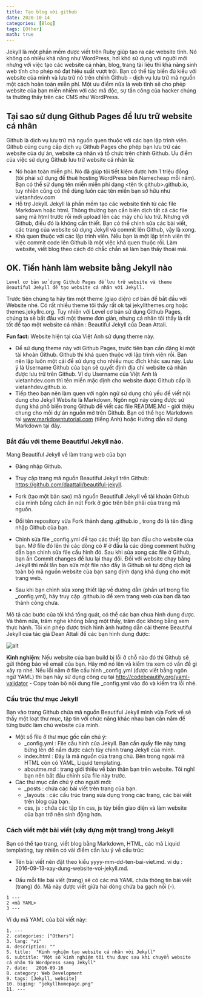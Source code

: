 ```yaml
---
title: Tạo blog với github
date: 2020-10-14
categories: [Blog]
tags: [Other]
math: true
---
```

Jekyll là một phần mềm được viết trên Ruby giúp tạo ra các website tĩnh. Nó không có nhiều khả năng như WordPress, hơi khó sử dụng với người mới nhưng với việc tạo các website cá nhân, blog, trang tài liệu thì khả năng sinh web tĩnh cho phép nó đạt hiệu suất vượt trội. Bạn có thể tùy biến đủ kiểu với website của mình và lưu trữ nó trên chính Github - dịch vụ lưu trữ mã nguồn một cách hoàn toàn miễn phí. Một ưu điểm nữa là web tĩnh sẽ cho phép website của bạn miễn nhiễm với các mã độc, sự tấn công của hacker chúng ta thường thấy trên các CMS như WordPress.

## Tại sao sử dụng Github Pages để lưu trữ website cá nhân
Github là dịch vụ lưu trữ mà nguồn quen thuộc với các bạn lập trình viên. Github cũng cung cấp dịch vụ Github Pages cho phép bạn lưu trữ các website của dự án, website cá nhân và tổ chức trên chính Github. Ưu điểm của việc sử dụng Github lưu trữ website cá nhân là:
* Nó hoàn toàn miễn phí. Nó đã giúp tôi tiết kiệm được hơn 1 triệu đồng (tôi phải sử dụng để thuê hosting WordPress bên Namecheap mỗi năm). Bạn có thể sử dụng tên miền miễn phí dạng <tên tk github>.github.io, tuy nhiên cũng có thể dùng luôn các tên miền bạn sở hữu như vietanhdev.com
* Hỗ trợ Jekyll. Jekyll là phần mềm tạo các website tĩnh từ các file Markdown hoặc html. Thông thường bạn cần biên dịch tất cả các file sang mã html trước rồi mới upload lên các máy chủ lưu trữ. Nhưng với Github, điều đó là không cần thiết. Bạn có thể chỉnh sửa các bài viết, các trang của website sử dụng Jekyll và commit lên Github, vậy là xong.
* Khá quen thuộc với các lập trình viên. Nếu bạn là một lập trình viên thì việc commit code lên Github là một việc khá quen thuộc rồi. Làm website, viết blog theo cách đó chắc chắn sẽ làm bạn thấy thoải mái.

## OK. Tiến hành làm website bằng Jekyll nào

```
Level cơ bản sử dụng Github Pages để lưu trữ website và theme Beautiful Jekyll để tạo website cá nhân với Jekyll.
```

Trước tiên chúng ta hãy tìm một theme (giao diện) cơ bản để bắt đầu với Website nhé. Có rất nhiều theme tôi thấy rất ok tại jekyllthemes.org hoặc themes.jekyllrc.org. Tuy nhiên với Level cơ bản sử dụng Github Pages, chúng ta sẽ bắt đầu với một theme đơn giản, nhưng cá nhân tôi thấy là rất tốt để tạo một website cá nhân : Beautiful Jekyll của Dean Attali.

**Fun fact:** Website hiện tại của Việt Anh sử dụng theme này.

* Để sử dụng theme này với Github Pages, trước tiên bạn cần đăng kí một tài khoản Github. Github thì khá quen thuộc với lập trình viên rồi. Bạn nên lập luôn một cái để sử dụng cho nhiều mục đích khác sau này. Lưu ý là Username Github của bạn sẽ quyết định địa chỉ website cá nhân được lưu trữ trên Github. Ví dụ Username của Việt Anh là vietanhdev.com thì tên miền mặc định cho website được Github cấp là vietanhdev.github.io.
* Tiếp theo bạn nên làm quen với ngôn ngữ sử dụng chủ yếu để viết nội dung cho Jekyll Website là Markdown. Ngôn ngữ này cũng được sử dụng khá phổ biến trong Github để viết các file README.Md - giới thiệu chung cho mỗi dự án nguồn mở trên Github. Bạn có thể học Markdown tại www.markdowntutorial.com (tiếng Anh) hoặc Hướng dẫn sử dụng Markdown tại đây.

### Bắt đầu với theme Beautiful Jekyll nào.

Mang Beautiful Jekyll về làm trang web của bạn

* Đăng nhập Github.

* Truy cập trang mã nguồn Beautiful Jekyll trên Github: https://github.com/daattali/beautiful-jekyll.

* Fork (tạo một bản sao) mã nguồn Beautifull Jekyll về tài khoản Github của mình bằng cách ấn nút Fork ở góc trên bên phải của trang mã nguồn.

* Đổi tên repository vừa Fork thành dạng <username>.github.io , trong đó <username> là tên đăng nhập Github của bạn.

* Chỉnh sửa file _config.yml để tạo các thiết lập ban đầu cho website của bạn. Mở file đó lên thì các dòng có # ở đầu là các dòng comment hướng dẫn bạn chỉnh sửa file cấu hình đó. Sau khi sửa xong các file ở Github, bạn ấn Commit changes để lưu lại thay đổi. Đối với website chạy bằng Jekyll thì mỗi lần bạn sửa một file nào đấy là Github sẽ tự động dịch lại toàn bộ mã nguồn website của bạn sang định dạng khả dụng cho một trang web.

* Sau khi bạn chỉnh sửa xong thiết lập về đường dẫn (phần url trong file _config.yml), hãy truy cập <username>.github.io để xem trang web của bạn đã tạo thành công chưa.
 
Mô tả các bước của tôi khá tổng quát, có thể các bạn chưa hình dung được. Và thêm nữa, trăm nghe không bằng một thấy, trăm đọc không bằng xem thực hành. Tôi xin phép được trích hình ảnh hướng dẫn cài theme Beautiful Jekyll của tác giả Dean Attali để các bạn hình dung được:

![alt](https://aicurious.io/posts/xay-dung-website-voi-jekyll/install-steps.gif)

**Kinh nghiệm**: Nếu website của bạn build bị lỗi ở chỗ nào đó thì Github sẽ gửi thông báo về email của bạn. Hãy mở nó lên và kiểm tra xem có vấn đề gì xảy ra nhé. Nếu lỗi nằm ở file cấu hình _config.yml (được viết bằng ngôn ngữ YAML) thì bạn hãy sử dụng công cụ tại http://codebeautify.org/yaml-validator - Copy toàn bộ nội dung file _config.yml vào đó và kiểm tra lỗi nhé.

### Cấu trúc thư mục Jekyll

Bạn vào trang Github chứa mã nguồn Beautiful Jekyll mình vừa Fork về sẽ thấy một loạt thư mục, tập tin với chức năng khác nhau bạn cần nắm để từng bước làm chủ website của mình.

* Một số file ở thư mục gốc cần chú ý:
    * _config.yml : File cấu hình của Jekyll. Bạn cần quẩy file này tưng bừng lên để nắm được cách tùy chỉnh trang Jekyll của mình.
    * index.html : Đây là mã nguồn của trang chủ. Bên trong ngoài mã HTML còn có YAML, Liquid templating.
    * aboutme.md : trang giới thiệu về bản thân bạn trên website. Tôi nghĩ bạn nên bắt đầu chỉnh sửa file này trước.
* Các thư mục cần chú ý cho người mới:
    * _posts : chứa các bài viết trên trang của bạn.
    * _layouts : các cấu trúc trang sửa dụng trong các trang, các bài viết trên blog của bạn.
    * css, js : chứa các tập tin css, js tùy biến giao diện và làm website của bạn trở nên sinh động hơn.

### Cách viết một bài viết (xây dựng một trang) trong Jekyll

Bạn có thể tạo trang, viết blog bằng Markdown, HTML, các mã Liquid templating, tuy nhiên có vài điểm cần lưu ý về cấu trúc:

* Tên bài viết nên đặt theo kiểu yyyy-mm-dd-ten-bai-viet.md. ví dụ : 2016-09-13-xay-dung-website-voi-jekyll.md.

* Đầu mỗi file bài viết (trang) sẽ có các mã YAML chứa thông tin bài viết (trang) đó. Mã này được viết giữa hai dòng chứa ba gạch nối (-).

```
1 ---
2 <mã YAML>
3 ---
```
Ví dụ mã YAML của bài viết này:

```
1. ---
2. categories: ["Others"]
3. lang: "vi"
4. description: ""
5. title:  "Kinh nghiệm tạo website cá nhân với Jekyll"
6. subtitle: "Một số kinh nghiệm tôi thu được sau khi chuyển website cá nhân từ Wordpress sang Jekyll"
7. date:   2016-09-16
8. category: Web Development
9. tags: [Jekyll, website]
10. bigimg: "jekyllhomepage.png"
11. ---
```

